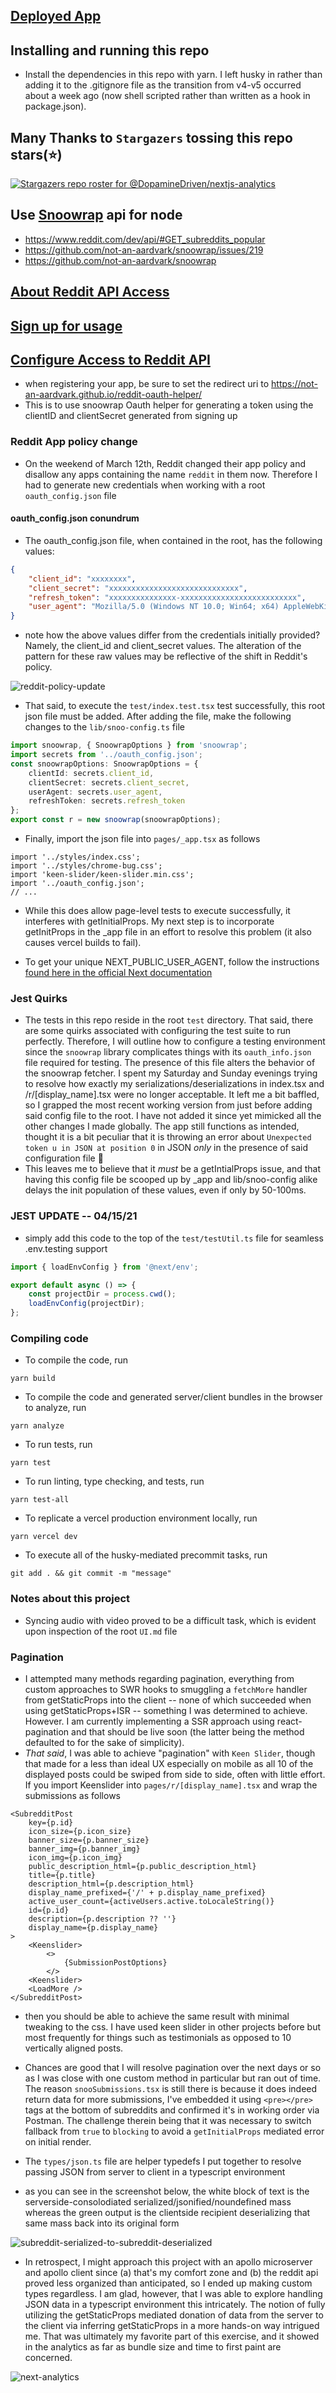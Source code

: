 ## [Deployed App](https://r-weld.vercel.app)

## Installing and running this repo

- Install the dependencies in this repo with yarn. I left husky in rather than adding it to the .gitignore file as the transition from v4-v5 occurred about a week ago (now shell scripted rather than written as a hook in package.json).

## Many Thanks to `Stargazers` tossing this repo stars(⭐)

[![Stargazers repo roster for @DopamineDriven/nextjs-analytics](https://reporoster.com/stars/DopamineDriven/r)](https://github.com/DopamineDriven/r/stargazers)

## Use [Snoowrap](https://github.com/not-an-aardvark/snoowrap) api for node

- https://www.reddit.com/dev/api/#GET_subreddits_popular
- https://github.com/not-an-aardvark/snoowrap/issues/219
- https://github.com/not-an-aardvark/snoowrap

## [About Reddit API Access](https://www.reddit.com/wiki/api#wiki_reddit_api_access)

## [Sign up for usage](https://docs.google.com/a/reddit.com/forms/d/1ao_gme8e_xfZ41q4QymFqg5HD29HggOD8I9-MFTG7So/viewform)

## [Configure Access to Reddit API](https://www.reddit.com/prefs/apps)

- when registering your app, be sure to set the redirect uri to https://not-an-aardvark.github.io/reddit-oauth-helper/
- This is to use snoowrap Oauth helper for generating a token using the clientID and clientSecret generated from signing up

### Reddit App policy change

- On the weekend of March 12th, Reddit changed their app policy and disallow any apps containing the name `reddit` in them now. Therefore I had to generate new credentials when working with a root `oauth_config.json` file

#### oauth_config.json conundrum

- The oauth_config.json file, when contained in the root, has the following values:

```json
{
	"client_id": "xxxxxxxx",
	"client_secret": "xxxxxxxxxxxxxxxxxxxxxxxxxxxxx",
	"refresh_token": "xxxxxxxxxxxxxxx-xxxxxxxxxxxxxxxxxxxxxxxxxx",
	"user_agent": "Mozilla/5.0 (Windows NT 10.0; Win64; x64) AppleWebKit/537.36 (KHTML, like Gecko) Chrome/88.0.4324.152 Safari/537.36"
}
```

- note how the above values differ from the credentials initially provided? Namely, the client_id and client_secret values. The alteration of the pattern for these raw values may be reflective of the shift in Reddit's policy.

![reddit-policy-update](./public/md_assets/reddit_policy_update.jpg)

- That said, to execute the `test/index.test.tsx` test successfully, this root json file must be added. After adding the file, make the following changes to the `lib/snoo-config.ts` file

```ts
import snoowrap, { SnoowrapOptions } from 'snoowrap';
import secrets from '../oauth_config.json';
const snoowrapOptions: SnoowrapOptions = {
	clientId: secrets.client_id,
	clientSecret: secrets.client_secret,
	userAgent: secrets.user_agent,
	refreshToken: secrets.refresh_token
};
export const r = new snoowrap(snoowrapOptions);
```

- Finally, import the json file into `pages/_app.tsx` as follows

```tsx
import '../styles/index.css';
import '../styles/chrome-bug.css';
import 'keen-slider/keen-slider.min.css';
import '../oauth_config.json';
// ...
```

- While this does allow page-level tests to execute successfully, it interferes with getInitialProps. My next step is to incorporate getInitProps in the \_app file in an effort to resolve this problem (it also causes vercel builds to fail).

- To get your unique NEXT_PUBLIC_USER_AGENT, follow the instructions [found here in the official Next documentation](https://nextjs.org/docs/api-reference/data-fetching/getInitialProps#typescript)

### Jest Quirks

- The tests in this repo reside in the root `test` directory. That said, there are some quirks associated with configuring the test suite to run perfectly. Therefore, I will outline how to configure a testing environment since the `snoowrap` library complicates things with its `oauth_info.json` file required for testing. The presence of this file alters the behavior of the snoowrap fetcher. I spent my Saturday and Sunday evenings trying to resolve how exactly my serializations/deserializations in index.tsx and /r/[display_name].tsx were no longer acceptable. It left me a bit baffled, so I grapped the most recent working version from just before adding said config file to the root. I have not added it since yet mimicked all the other changes I made globally. The app still functions as intended, thought it is a bit peculiar that it is throwing an error about `Unexpected token u in JSON at position 0` in JSON _only_ in the presence of said configuration file 🤔
- This leaves me to believe that it _must_ be a getIntialProps issue, and that having this config file be scooped up by \_app and lib/snoo-config alike delays the init population of these values, even if only by 50-100ms.

### JEST UPDATE -- 04/15/21
- simply add this code to the top of the `test/testUtil.ts` file for seamless .env.testing support
```ts
import { loadEnvConfig } from '@next/env';

export default async () => {
	const projectDir = process.cwd();
	loadEnvConfig(projectDir);
};
```
### Compiling code

- To compile the code, run

```git
yarn build
```

- To compile the code and generated server/client bundles in the browser to analyze, run

```git
yarn analyze
```

- To run tests, run

```git
yarn test
```

- To run linting, type checking, and tests, run

```git
yarn test-all
```

- To replicate a vercel production environment locally, run

```git
yarn vercel dev
```

- To execute all of the husky-mediated precommit tasks, run

```git
git add . && git commit -m "message"
```

### Notes about this project

- Syncing audio with video proved to be a difficult task, which is evident upon inspection of the root `UI.md` file

### Pagination

- I attempted many methods regarding pagination, everything from custom approaches to SWR hooks to smuggling a `fetchMore` handler from getStaticProps into the client -- none of which succeeded when using getStaticProps+ISR -- something I was determined to achieve. However. I am currently implementing a SSR approach using react-pagination and that should be live soon (the latter being the method defaulted to for the sake of simplicity). 
- _That said_, I was able to achieve "pagination" with `Keen Slider`, though that made for a less than ideal UX especially on mobile as all 10 of the displayed posts could be swiped from side to side, often with little effort. If you import Keenslider into `pages/r/[display_name].tsx` and wrap the submissions as follows

```tsx
<SubredditPost
	key={p.id}
	icon_size={p.icon_size}
	banner_size={p.banner_size}
	banner_img={p.banner_img}
	icon_img={p.icon_img}
	public_description_html={p.public_description_html}
	title={p.title}
	description_html={p.description_html}
	display_name_prefixed={'/' + p.display_name_prefixed}
	active_user_count={activeUsers.active.toLocaleString()}
	id={p.id}
	description={p.description ?? ''}
	display_name={p.display_name}
>
    <Keenslider>
        <>
	        {SubmissionPostOptions}
        </>
    <Keenslider>
	<LoadMore />
</SubredditPost>
```

- then you should be able to achieve the same result with minimal tweaking to the css. I have used keen slider in other projects before but most frequently for things such as testimonials as opposed to 10 vertically aligned posts.

- Chances are good that I will resolve pagination over the next days or so as I was close with one custom method in particular but ran out of time. The reason `snooSubmissions.tsx` is still there is because it does indeed return data for more submissions, I've embedded it using `<pre></pre>` tags at the bottom of subreddits and confirmed it's in working order via Postman. The challenge therein being that it was necessary to switch fallback from `true` to `blocking` to avoid a `getInitialProps` mediated error on initial render.

- The `types/json.ts` file are helper typedefs I put together to resolve passing JSON from server to client in a typescript environment

- as you can see in the screenshot below, the white block of text is the serverside-consolodiated serialized/jsonified/noundefined mass whereas the green output is the clientside recipient deserializing that same mass back into its original form

![subreddit-serialized-to-subreddit-deserialized](./public/md_assets/subredditSerialized-to-subredditDeserialized.jpg)

- In retrospect, I might approach this project with an apollo microserver and apollo client since (a) that's my comfort zone and (b) the reddit api proved less organized than anticipated, so I ended up making custom types regardless. I am glad, however, that I was able to explore handling JSON data in a typescript environment this intricately. The notion of fully utilizing the getStaticProps mediated donation of data from the server to the client via inferring getStaticProps in a more hands-on way intrigued me. That was ultimately my favorite part of this exercise, and it showed in the analytics as far as bundle size and time to first paint are concerned.

![next-analytics](./public/md_assets/next-analytics.jpg)

